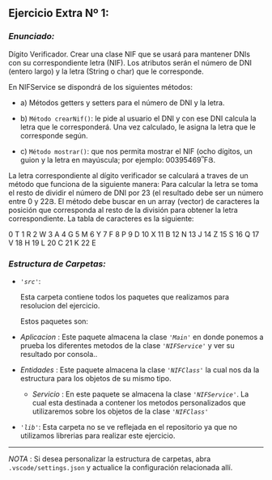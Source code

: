 

## Ejercicio Extra Nº 1:

### *Enunciado:*

Dígito Verificador. Crear una clase NIF que se usará para mantener DNIs
con su correspondiente letra (NIF). Los atributos serán el número de DNI
(entero largo) y la letra (String o char) que le corresponde.

En NIFService se dispondrá de los siguientes métodos:

+ a) Métodos getters y setters para el número de DNI y la letra.

+ b) `Método crearNif()`: le pide al usuario el DNI y con ese DNI calcula la
letra que le corresponderá. Una vez calculado, le asigna la letra que
le corresponde según.

+ c) `Método mostrar()`: que nos permita mostrar el NIF (ocho dígitos, un
guion y la letra en mayúscula; por ejemplo: 00395469՞FՅ.

La letra correspondiente al dígito verificador se calculará a traves de un
método que funciona de la siguiente manera: Para calcular la letra se
toma el resto de dividir el número de DNI por 23 (el resultado debe ser
un número entre 0 y 22Յ. El método debe buscar en un array (vector) de
caracteres la posición que corresponda al resto de la división para
obtener la letra correspondiente. La tabla de caracteres es la siguiente:

0 T
1 R
2 W
3 A
4 G
5 M
6 Y
7 F
8 P
9 D
10 X
11 B
12 N
13 J
14 Z
15 S
16 Q
17 V
18 H
19 L
20 C
21 K
22 E

### *Estructura de Carpetas:*

+ *`'src'`*:
    <p>Esta carpeta contiene todos los paquetes que realizamos para resolucion del ejercicio.</p>

    Estos paquetes son:
  
 + *Aplicacion* : Este paquete almacena la clase *`'Main'`* en donde ponemos a prueba los diferentes metodos de la clase *`'NIFService'`* y ver su resultado por consola..
  
 + *Entidades* : Este paquete almacena la clase *`'NIFClass'`* la cual nos da la estructura para los objetos de su mismo tipo.
  
    + *Servicio* :  En este paquete se almacena la clase *`'NIFService'`*. La cual esta destinada a contener los metodos personalizados que utilizaremos sobre los objetos de la clase *`'NIFClass'`*

+ *`'lib'`*: Esta carpeta no se ve reflejada en el repositorio ya que no utilizamos librerias para realizar este ejercicio.

---

*NOTA* : Si desea personalizar la estructura de carpetas, abra `.vscode/settings.json` y actualice la configuración relacionada allí.
